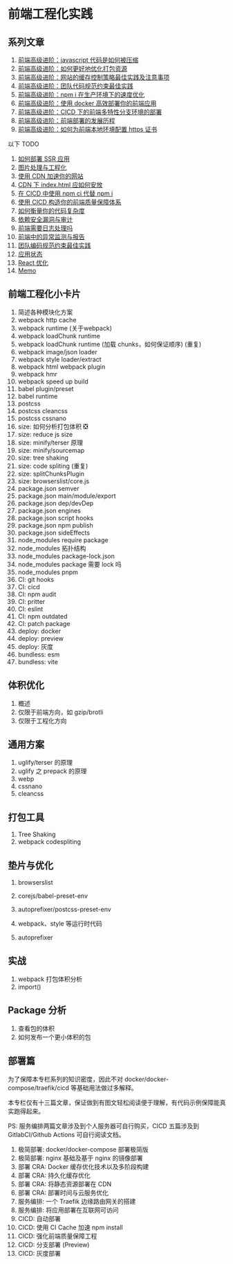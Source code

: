 # 前端工程化实践

## 系列文章

1. [前端高级进阶：javascript 代码是如何被压缩](./uglify.md)
1. [前端高级进阶：如何更好地优化打包资源](./bundle.md)
1. [前端高级进阶：网站的缓存控制策略最佳实践及注意事项](./http-cache.md)
1. [前端高级进阶：团队代码规范约束最佳实践](./eslint.md)
1. [前端高级进阶：npm i 在生产环境下的速度优化](./npm-install.md)
1. [前端高级进阶：使用 docker 高效部署你的前端应用](./docker.md)
1. [前端高级进阶：CICD 下的前端多特性分支环境的部署](./feature-deploy.md)
1. [前端高级进阶：前端部署的发展历程](./deploy.md)
1. [前端高级进阶：如何为前端本地环境配置 https 证书](./local-https.md)

以下 TODO

1. [如何部署 SSR 应用]()
1. [图片处理与工程化]()
1. [使用 CDN 加速你的网站](./cdn.md)
1. [CDN 下 index.html 应如何安放]()
1. [在 CICD 中使用 npm ci 代替 npm i](./npm-ci.md)
1. [使用 CICD 构造你的前端质量保障体系]()
1. [如何衡量你的代码复杂度]()
1. [依赖安全漏洞与审计]()
1. [前端需要日志处理吗]()
1. [前端中的异常监测与报告]()
1. [团队编码规范约束最佳实践](./eslint.md)
1. [应用状态](./store.md)
1. [React 优化](./react-perf.md)
1. [Memo](./memorized.md)

## 前端工程化小卡片

1. 简述各种模块化方案
1. webpack http cache
1. webpack runtime (关于webpack)
1. webpack loadChunk runtime
1. webpack loadChunk runtime (加载 chunks，如何保证顺序) (重复)
1. webpack image/json loader
1. webpack style loader/extract
1. webpack html webpack plugin
1. webpack hmr
1. webpack speed up build
1. babel plugin/preset
1. babel runtime
1. postcss
1. postcss cleancss
1. postcss cssnano
1. size: 如何分析打包体积 ❎
1. size: reduce js size
1. size: minify/terser 原理
1. size: minify/sourcemap
1. size: tree shaking
1. size: code spliting (重复)
1. size: splitChunksPlugin
1. size: browserslist/core.js
1. package.json semver
1. package.json main/module/export
1. package.json dep/devDep
1. package.json engines
1. package.json script hooks
1. package.json npm publish
1. package.json sideEffects
1. node_modules require package
1. node_modules 拓扑结构
1. node_modules package-lock.json
1. node_modules package 需要 lock 吗
1. node_modules pnpm
1. CI: git hooks
1. CI: cicd
1. CI: npm audit
1. CI: pritter
1. CI: eslint
1. CI: npm outdated
1. CI: patch package
1. deploy: docker
1. deploy: preview
1. deploy: 灰度
1. bundless: esm
1. bundless: vite

## 体积优化

1. 概述
  1. 仅限于前端方向，如 gzip/brotli
  1. 仅限于工程化方向

## 通用方案

1. uglify/terser 的原理
1. uglify 之 prepack 的原理
1. webp
1. cssnano
1. cleancss

## 打包工具

1. Tree Shaking
1. webpack codespliting

## 垫片与优化

1. browserslist
1. corejs/babel-preset-env
1. autoprefixer/postcss-preset-env

1. webpack、style 等运行时代码
1. autoprefixer

## 实战

1. webpack 打包体积分析
1. import()

## Package 分析

1. 查看包的体积
1. 如何发布一个更小体积的包

## 部署篇

为了保障本专栏系列的知识密度，因此不对 docker/docker-compose/traefik/cicd 等基础用法做过多解释。

本专栏仅有十三篇文章，保证做到有图文轻松阅读便于理解，有代码示例保障能真实跑得起来。

PS: 服务编排两篇文章涉及到个人服务器可自行购买，CICD 五篇涉及到 GitlabCI/Github Actions 可自行阅读文档。

1. 极简部署: docker/docker-compose 部署极简版
1. 极简部署: nginx 基础及基于 nginx 的镜像部署
1. 部署 CRA: Docker 缓存优化技术以及多阶段构建
1. 部署 CRA: 持久化缓存优化
1. 部署 CRA: 将静态资源部署在 CDN
1. 部署 CRA: 部署时间与云服务优化
1. 服务编排: 一个 Traefik 边缘路由网关的搭建
1. 服务编排: 将应用部署在互联网可访问
1. CICD: 自动部署
1. CICD: 使用 CI Cache 加速 npm install
1. CICD: 强化前端质量保障工程
1. CICD: 分支部署 (Preview)
1. CICD: 灰度部署
